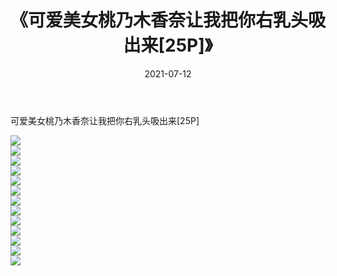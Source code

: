 ﻿---
layout: post
title:  《可爱美女桃乃木香奈让我把你右乳头吸出来[25P]》
date:   2021-07-12
img: http://imgx.orgx.ga/漏D/2021/可爱美女桃乃木香奈让我把你右乳头吸出来[25P]/000.jpg
categories: [美女, 清纯, 唯美]
---

可爱美女桃乃木香奈让我把你右乳头吸出来[25P]

  ![](http://imgx.orgx.ga/漏D/2021/可爱美女桃乃木香奈让我把你右乳头吸出来[25P]/001.jpg) <br> ![](http://imgx.orgx.ga/漏D/2021/可爱美女桃乃木香奈让我把你右乳头吸出来[25P]/002.jpg) <br> ![](http://imgx.orgx.ga/漏D/2021/可爱美女桃乃木香奈让我把你右乳头吸出来[25P]/003.jpg) <br> ![](http://imgx.orgx.ga/漏D/2021/可爱美女桃乃木香奈让我把你右乳头吸出来[25P]/004.jpg) <br> ![](http://imgx.orgx.ga/漏D/2021/可爱美女桃乃木香奈让我把你右乳头吸出来[25P]/005.jpg) <br> ![](http://imgx.orgx.ga/漏D/2021/可爱美女桃乃木香奈让我把你右乳头吸出来[25P]/006.jpg) <br> ![](http://imgx.orgx.ga/漏D/2021/可爱美女桃乃木香奈让我把你右乳头吸出来[25P]/007.jpg) <br> ![](http://imgx.orgx.ga/漏D/2021/可爱美女桃乃木香奈让我把你右乳头吸出来[25P]/008.jpg) <br> ![](http://imgx.orgx.ga/漏D/2021/可爱美女桃乃木香奈让我把你右乳头吸出来[25P]/009.jpg) <br> ![](http://imgx.orgx.ga/漏D/2021/可爱美女桃乃木香奈让我把你右乳头吸出来[25P]/010.jpg) <br> ![](http://imgx.orgx.ga/漏D/2021/可爱美女桃乃木香奈让我把你右乳头吸出来[25P]/011.jpg) <br> ![](http://imgx.orgx.ga/漏D/2021/可爱美女桃乃木香奈让我把你右乳头吸出来[25P]/012.jpg) <br> ![](http://imgx.orgx.ga/漏D/2021/可爱美女桃乃木香奈让我把你右乳头吸出来[25P]/013.jpg) <br>